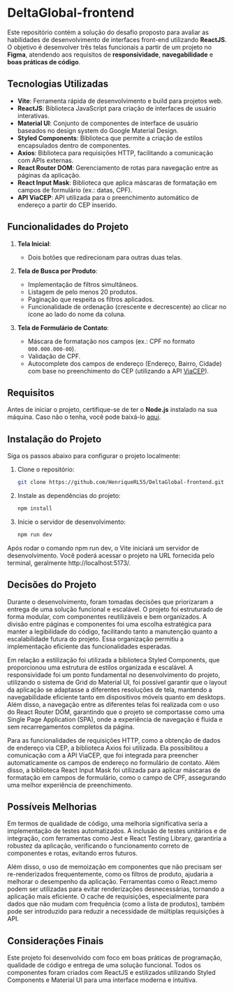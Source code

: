 # DeltaGlobal-frontend

Este repositório contém a solução do desafio proposto para avaliar as habilidades de desenvolvimento de interfaces front-end utilizando **ReactJS**. O objetivo é desenvolver três telas funcionais a partir de um projeto no **Figma**, atendendo aos requisitos de **responsividade**, **navegabilidade** e **boas práticas de código**.

## Tecnologias Utilizadas

- **Vite**: Ferramenta rápida de desenvolvimento e build para projetos web.
- **ReactJS**: Biblioteca JavaScript para criação de interfaces de usuário interativas.
- **Material UI**: Conjunto de componentes de interface de usuário baseados no design system do Google Material Design.
- **Styled Components**: Biblioteca que permite a criação de estilos encapsulados dentro de componentes.
- **Axios**: Biblioteca para requisições HTTP, facilitando a comunicação com APIs externas.
- **React Router DOM**: Gerenciamento de rotas para navegação entre as páginas da aplicação.
- **React Input Mask**: Biblioteca que aplica máscaras de formatação em campos de formulário (ex.: datas, CPF).
- **API ViaCEP**: API utilizada para o preenchimento automático de endereço a partir do CEP inserido.

## Funcionalidades do Projeto

1. **Tela Inicial**:
   - Dois botões que redirecionam para outras duas telas.
   
2. **Tela de Busca por Produto**:
   - Implementação de filtros simultâneos.
   - Listagem de pelo menos 20 produtos.
   - Paginação que respeita os filtros aplicados.
   - Funcionalidade de ordenação (crescente e decrescente) ao clicar no ícone ao lado do nome da coluna.

3. **Tela de Formulário de Contato**:
   - Máscara de formatação nos campos (ex.: CPF no formato `000.000.000-00`).
   - Validação de CPF.
   - Autocomplete dos campos de endereço (Endereço, Bairro, Cidade) com base no preenchimento do CEP (utilizando a API [ViaCEP](https://viacep.com.br/ws)).

## Requisitos

Antes de iniciar o projeto, certifique-se de ter o **Node.js** instalado na sua máquina. Caso não o tenha, você pode baixá-lo [aqui](https://nodejs.org/).

## Instalação do Projeto

Siga os passos abaixo para configurar o projeto localmente:

1. Clone o repositório:
   ```bash
   git clone https://github.com/HenriqueRL55/DeltaGlobal-frontend.git

2. Instale as dependências do projeto:
     ```bash
    npm install

3. Inicie o servidor de desenvolvimento:
    ```bash
    npm run dev

Após rodar o comando npm run dev, o Vite iniciará um servidor de desenvolvimento. Você poderá acessar o projeto na URL fornecida pelo terminal, geralmente http://localhost:5173/.

## Decisões do Projeto

Durante o desenvolvimento, foram tomadas decisões que priorizaram a entrega de uma solução funcional e escalável. O projeto foi estruturado de forma modular, com componentes reutilizáveis e bem organizados. A divisão entre páginas e componentes foi uma escolha estratégica para manter a legibilidade do código, facilitando tanto a manutenção quanto a escalabilidade futura do projeto. Essa organização permitiu a implementação eficiente das funcionalidades esperadas.

Em relação a estilização foi utilizada a biblioteca Styled Components, que proporcionou uma estrutura de estilos organizada e escalável. A responsividade foi um ponto fundamental no desenvolvimento do projeto, utilizando o sistema de Grid do Material UI, foi possível garantir que o layout da aplicação se adaptasse a diferentes resoluções de tela, mantendo a navegabilidade eficiente tanto em dispositivos móveis quanto em desktops. Além disso, a navegação entre as diferentes telas foi realizada com o uso do React Router DOM, garantindo que o projeto se comportasse como uma Single Page Application (SPA), onde a experiência de navegação é fluida e sem recarregamentos completos da página.

Para as funcionalidades de requisições HTTP, como a obtenção de dados de endereço via CEP, a biblioteca Axios foi utilizada. Ela possibilitou a comunicação com a API ViaCEP, que foi integrada para preencher automaticamente os campos de endereço no formulário de contato. Além disso, a biblioteca React Input Mask foi utilizada para aplicar máscaras de formatação em campos de formulário, como o campo de CPF, assegurando uma melhor experiência de preenchimento.


## Possíveis Melhorias

Em termos de qualidade de código, uma melhoria significativa seria a implementação de testes automatizados. A inclusão de testes unitários e de integração, com ferramentas como Jest e React Testing Library, garantiria a robustez da aplicação, verificando o funcionamento correto de componentes e rotas, evitando erros futuros.

Além disso, o uso de memoização em componentes que não precisam ser re-renderizados frequentemente, como os filtros de produto, ajudaria a melhorar o desempenho da aplicação. Ferramentas como o React.memo podem ser utilizadas para evitar renderizações desnecessárias, tornando a aplicação mais eficiente. O cache de requisições, especialmente para dados que não mudam com frequência (como a lista de produtos), também pode ser introduzido para reduzir a necessidade de múltiplas requisições à API.


## Considerações Finais

Este projeto foi desenvolvido com foco em boas práticas de programação, qualidade de código e entrega de uma solução funcional. Todos os componentes foram criados com ReactJS e estilizados utilizando Styled Components e Material UI para uma interface moderna e intuitiva.